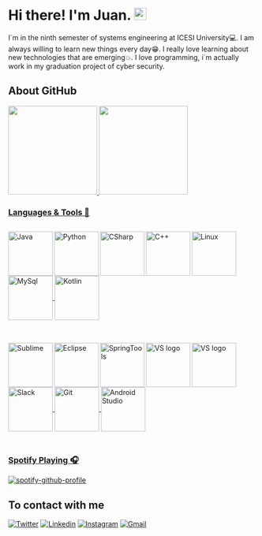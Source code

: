 # Hi there! I'm Juan. <img src="https://media.giphy.com/media/hvRJCLFzcasrR4ia7z/giphy.gif" width="25px">

I´m in the ninth semester of systems engineering at ICESI University💻. I am always willing to learn new things every day😁. I really love learning about new technologies that are emerging💥. I love programming, i´m actually work in my graduation project of cyber security.

## About GitHub
<div>
  <a href="https://github.com/juanher0825">
  <img height="180em" src="https://github-readme-stats-github-readme-stats-team.vercel.app/api?username=juanher0825&show_icons=true&theme=dracula&include_all_commits=true&count_private=true"/>
  <img height="180em" src="https://github-readme-stats-github-readme-stats-team.vercel.app/api/top-langs/?username=juanher0825&layout=compact&langs_count=7&theme=dracula"/>
</div>
 
### Languages & Tools 📌
  ## 
  <img align="left" height="90px" width="90px" alt="Java" src="https://cdn.worldvectorlogo.com/logos/java-4.svg"></img>
  <img align="left" height="90px" width="90px" alt="Python" src="https://cdn.worldvectorlogo.com/logos/python-5.svg"></img>
  <img align="left" height="90px" width="90px" alt="CSharp" src="https://upload.wikimedia.org/wikipedia/commons/4/4f/Csharp_Logo.png"></img>
  <img align="left" height="90px" width="90px" alt="C++" src="https://upload.wikimedia.org/wikipedia/commons/1/18/ISO_C%2B%2B_Logo.svg"></img>
  <img align="center" height="90px" width="90px" alt="Linux" src="https://cdn.jsdelivr.net/gh/devicons/devicon/icons/linux/linux-original.svg"></img>
  <img align="center" height="90px" width="90px" alt="MySql" src="https://cdn.jsdelivr.net/gh/devicons/devicon/icons/mysql/mysql-original-wordmark.svg"></img>
  <img align="center" height="90px" width="90px" alt="Kotlin" src="https://upload.wikimedia.org/wikipedia/commons/7/74/Kotlin_Icon.png"></img>
<br>
</br>
  ##
  <img align="left" height="90px" width="90px" alt="Sublime" src="https://cdn.worldvectorlogo.com/logos/sublime-text.svg"></img>
  <img align="left" height="90px" width="90px" alt="Eclipse" src="https://cdn.worldvectorlogo.com/logos/eclipse-11.svg"></img>
  <img align="left" height="90px" width="90px" alt="SpringTools" src="https://www.vectorlogo.zone/logos/springio/springio-icon.svg"></img>
  <img align="left" height="90px" width="90px" alt="VS logo" src="https://www.vectorlogo.zone/logos/visualstudio_code/visualstudio_code-icon.svg"></img>
  <img align="left" height="90px" width="90px" alt="VS logo" src="https://cdn.worldvectorlogo.com/logos/visual-studio-2013.svg"></img>
  <img align="center" height="90px" width="90px" alt="Slack" src="https://cdn.jsdelivr.net/gh/devicons/devicon/icons/slack/slack-original.svg"></img>
  <img align="center" height="90px" width="90px" alt="Git" src="https://cdn.jsdelivr.net/gh/devicons/devicon/icons/git/git-original.svg"></img>
  <img align="center" height="90px" width="90px" alt="Android Studio" src="https://upload.wikimedia.org/wikipedia/commons/9/92/Android_Studio_Trademark.svg"></img>
  <br>
</br>
  ##
### Spotify Playing 🎧 

[![spotify-github-profile](https://spotify-github-profile.vercel.app/api/view?uid=2162pds3dxuyz6wkvptdtruaq&cover_image=true&theme=novatorem&bar_color=53b14f&bar_color_cover=true)](https://spotify-github-profile.vercel.app/api/view?uid=2162pds3dxuyz6wkvptdtruaq&redirect=true)

## To contact with me
  [![Twitter](https://img.shields.io/badge/Twitter-1DA1F2?style=for-the-badge&logo=twitter&logoColor=white)](https://twitter.com/intent/follow?screen_name=juanher_10)
  [![Linkedin](https://img.shields.io/badge/LinkedIn-0077B5?style=for-the-badge&logo=linkedin&logoColor=white)](https://www.linkedin.com/in/juanher0825/)
  [![Instagram](https://img.shields.io/badge/Instagram-E4405F?style=for-the-badge&logo=instagram&logoColor=white)](https://instagram.com/juanhernandez__10/)
  [![Gmail](https://img.shields.io/badge/Gmail-D14836?style=for-the-badge&logo=gmail&logoColor=white)](mailto:juanher0825@gmail.com)

